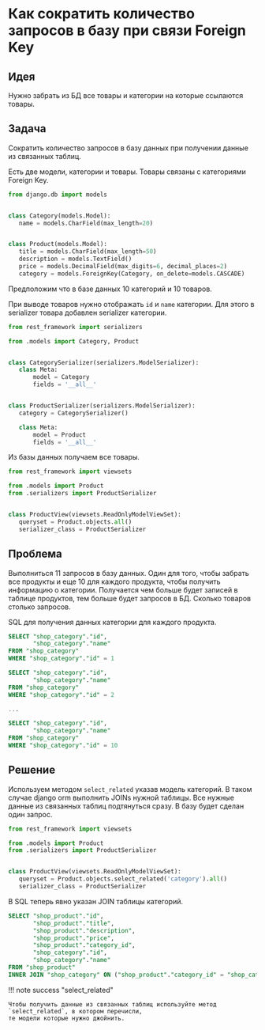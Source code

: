 # Как сократить количество запросов в базу при связи Foreign Key

## Идея
Нужно забрать из БД все товары и категории на которые ссылаются товары.

## Задача
Сократить количество запросов в базу данных при получении данные из связанных 
таблиц.

Есть две модели, категории и товары. Товары связаны с категориями Foreign Key.
```py linenums="1" title="myapp/models.py"
from django.db import models


class Category(models.Model):
   name = models.CharField(max_length=20)


class Product(models.Model):
   title = models.CharField(max_length=50)
   description = models.TextField()
   price = models.DecimalField(max_digits=6, decimal_places=2)
   category = models.ForeignKey(Category, on_delete=models.CASCADE)
```

Предположим что в базе данных 10 категорий и 10 товаров.

При выводе товаров нужно отображать `id` и `name` категории. Для этого в serializer
товара добавлен serializer категории.
```py linenums="1" title="myapp/serializers.py"
from rest_framework import serializers

from .models import Category, Product


class CategorySerializer(serializers.ModelSerializer):
   class Meta:
       model = Category
       fields = '__all__'


class ProductSerializer(serializers.ModelSerializer):
   category = CategorySerializer()

   class Meta:
       model = Product
       fields = '__all__'
```

Из базы данных получаем все товары.

```py linenums="1" title="myapp/views.py"
from rest_framework import viewsets

from .models import Product
from .serializers import ProductSerializer


class ProductView(viewsets.ReadOnlyModelViewSet):
   queryset = Product.objects.all()
   serializer_class = ProductSerializer
```

## Проблема
Выполниться 11 запросов в базу данных. Один для того, чтобы забрать все продукты и еще 10 для каждого 
продукта, чтобы получить информацию о категории.
Получается чем больше будет записей в таблице продуктов, тем больше будет запросов в БД.
Сколько товаров столько запросов.

SQL для получения данных категории для каждого продукта. 
```sql
SELECT "shop_category"."id",
       "shop_category"."name"
FROM "shop_category"
WHERE "shop_category"."id" = 1

SELECT "shop_category"."id",
       "shop_category"."name"
FROM "shop_category"
WHERE "shop_category"."id" = 2

...

SELECT "shop_category"."id",
       "shop_category"."name"
FROM "shop_category"
WHERE "shop_category"."id" = 10
```

## Решение
Используем методом `select_related` указав модель категорий. В таком случае django orm выполнить 
JOINs нужной таблицы. Все нужные данные из связанных таблиц подтянуться сразу.
В базу будет сделан один запрос.
```py linenums="1" hl_lines="8" title="myapp/views.py"
from rest_framework import viewsets

from .models import Product
from .serializers import ProductSerializer


class ProductView(viewsets.ReadOnlyModelViewSet):
   queryset = Product.objects.select_related('category').all()
   serializer_class = ProductSerializer
```
В SQL теперь явно указан JOIN таблицы категорий.

```sql hl_lines="9"
SELECT "shop_product"."id",
       "shop_product"."title",
       "shop_product"."description",
       "shop_product"."price",
       "shop_product"."category_id",
       "shop_category"."id",
       "shop_category"."name"
FROM "shop_product"
INNER JOIN "shop_category" ON ("shop_product"."category_id" = "shop_category"."id")
```


!!! note success "select_related"

    Чтобы получить данные из связанных таблиц используйте метод `select_related`, в котором перечисли, 
    те модели которые нужно джойнить.



